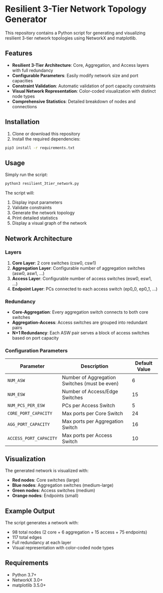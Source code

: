 # Resilient 3-Tier Network Topology Generator

This repository contains a Python script for generating and visualizing resilient 3-tier network topologies using NetworkX and matplotlib.

## Features

- **Resilient 3-Tier Architecture**: Core, Aggregation, and Access layers with full redundancy
- **Configurable Parameters**: Easily modify network size and port capacities
- **Constraint Validation**: Automatic validation of port capacity constraints
- **Visual Network Representation**: Color-coded visualization with distinct node types
- **Comprehensive Statistics**: Detailed breakdown of nodes and connections

## Installation

1. Clone or download this repository
2. Install the required dependencies:

```bash
pip3 install -r requirements.txt
```

## Usage

Simply run the script:

```bash
python3 resilient_3tier_network.py
```

The script will:
1. Display input parameters
2. Validate constraints
3. Generate the network topology
4. Print detailed statistics
5. Display a visual graph of the network

## Network Architecture

### Layers

1. **Core Layer**: 2 core switches (csw0, csw1)
2. **Aggregation Layer**: Configurable number of aggregation switches (asw0, asw1, ...)
3. **Access Layer**: Configurable number of access switches (esw0, esw1, ...)
4. **Endpoint Layer**: PCs connected to each access switch (ep0_0, ep0_1, ...)

### Redundancy

- **Core-Aggregation**: Every aggregation switch connects to both core switches
- **Aggregation-Access**: Access switches are grouped into redundant pairs
- **N+1 Redundancy**: Each ASW pair serves a block of access switches based on port capacity

### Configuration Parameters

| Parameter | Description | Default Value |
|-----------|-------------|---------------|
| `NUM_ASW` | Number of Aggregation Switches (must be even) | 6 |
| `NUM_ESW` | Number of Access/Edge Switches | 15 |
| `NUM_PCS_PER_ESW` | PCs per Access Switch | 5 |
| `CORE_PORT_CAPACITY` | Max ports per Core Switch | 24 |
| `AGG_PORT_CAPACITY` | Max ports per Aggregation Switch | 16 |
| `ACCESS_PORT_CAPACITY` | Max ports per Access Switch | 10 |

## Visualization

The generated network is visualized with:
- **Red nodes**: Core switches (large)
- **Blue nodes**: Aggregation switches (medium-large)
- **Green nodes**: Access switches (medium)
- **Orange nodes**: Endpoints (small)

## Example Output

The script generates a network with:
- 98 total nodes (2 core + 6 aggregation + 15 access + 75 endpoints)
- 117 total edges
- Full redundancy at each layer
- Visual representation with color-coded node types

## Requirements

- Python 3.7+
- NetworkX 3.0+
- matplotlib 3.5.0+
